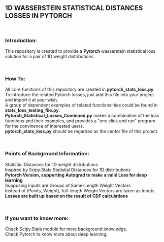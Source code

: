 ## 1D WASSERSTEIN STATISTICAL DISTANCES LOSSES IN PYTORCH

&nbsp;

### Introduction:
This repository is created to provide a **Pytorch** wasserstein statistical loss solution for a pair of 1D weight distributions.
 
&nbsp;
 
### How To:
All core functions of this repository are created in **pytorch_stats_loss.py**. To introduce the related Pytorch losses, just add this file into your project and import it at your wish.  
A group of dependent examples of related functionalities could be found in **stats_loss_testing_file.py**.  
**Pytorch_Statistical_Losses_Combined.py** makes a combination of the loss functions and their examples, and provides a "one click and run" program for the convinence of interested users.  
**pytorch_stats_loss.py** should be regarded as the center file of this project. 
 
&nbsp;
 
### Points of Background Information:
Statistial Distances for 1D weight distributions  
Inspired by Scipy.Stats Statistial Distances for 1D distributions  
**Pytorch Version, supporting Autograd to make a valid Loss for deep learning**  
Supposing Inputs are Groups of Same-Length Weight Vectors  
Instead of (Points, Weight), full-length Weight Vectors are taken as Inputs  
**Losses are built up based on the result of CDF calculations**
 
&nbsp;
 
### If you want to know more:
Check Scipy.Stats module for more background knowledge.  
Check Pytorch to know more about deep learning.

